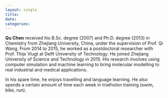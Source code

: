 ```yaml
---
layout: single
title: 
date: 
categories: 
---
```


**Qu Chen** received his B.Sc. degree (2007) and Ph.D. degree (2013) in Chemistry from Zhejiang University, China, under the supervision of Prof. Qi Wang. From 2014 to 2015, he worked as a postdoctoral researcher with Prof. Thijs Vlugt at Delft University of Technology. He joined Zhejiang University of Science and Technology in 2015. His research involves using computer simulation and machine learning to bring molecular modelling to real industrial and medical applications. 

In his spare time, he enjoys travelling and language learning. He also spends a certain amount of time each week in triatholon training (swim, bike, run).
